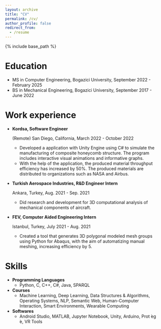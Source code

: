 ```yaml
---
layout: archive
title: "CV"
permalink: /cv/
author_profile: false
redirect_from:
  - /resume
---
```


{% include base_path %}

Education
======
* MS in Computer Engineering, Bogazici University, September 2022 - February 2025
* BS in Mechanical Engineering, Bogazici University, September 2017 - June 2022

Work experience
======
* **Kordsa, Software Engineer**

  (Remote) San Diego, California, March 2022 - October 2022
  * Developed a application with Unity Engine using C# to simulate the manufacturing of composite honeycomb
structure. The program includes interactive visual animations and informative graphs.
  * With the help of the application, the produced material throughput efficiency has increased by 50%. The
produced materials are distributed to organizations such as NASA and Airbus.

* **Turkish Aerospace Industries, R&D Engineer Intern**

  Ankara, Turkey, Aug. 2021 - Sep. 2021
  * Did research and development for 3D computational analysis of mechanical components of aircraft.

* **FEV, Computer Aided Engineering Intern**

  Istanbul, Turkey, July 2021 - Aug. 2021
  * Created a tool that generates 3D polygonal modeled mesh groups using Python for Abaqus, with the aim of automatizing manual meshing, increasing efficiency by 5.
  
Skills
======
* **Programming Languages**
  * Python, C, C++, C#, Java, SPARQL
* **Courses**
  * Machine Learning, Deep Learning, Data Structures & Algorithms, Operating Systems, NLP, Semantic Web, Human-Computer Interaction, Smart Environments, Wearable Computing
* **Softwares**
  * Android Studio, MATLAB, Jupyter Notebook, Unity, Arduino, Prot ́eg ́e, VR Tools
